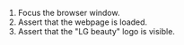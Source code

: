 1. Focus the browser window.
2. Assert that the webpage is loaded.
3. Assert that the "LG beauty" logo is visible.